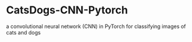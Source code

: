 # CatsDogs-CNN-Pytorch
 a convolutional neural network (CNN) in PyTorch for classifying images of cats and dogs
